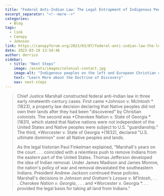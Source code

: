 ```yaml
---
title: "Federal Anti-Indian Law: The Legal Entrapment of Indigenous Peoples by Peter d’Errico"
excerpt_separator: "<!--more-->"
categories:
  - Blog
tags:
  - link
  - Canopy
  - Johnson
link: https://canopyforum.org/2023/03/07/federal-anti-indian-law-the-legal-entrapment-of-indigenous-peoples/
date: 2023-03-10 13:54:46
author: derrico
sidebar:
  - title: "Next Steps"
    image: /assets/images/colonial-contact.jpg
    image-alt: "Indigenous peoples on the left and European Christian colonizers on the right planting a cross. In the middle is Mother Earth."
    text: "Learn More about the Doctrine of Discovery"
    nav: next-steps 
---
```

> Chief Justice Marshall constructed federal anti-Indian law in three early nineteenth-century cases. First came *Johnson v. McIntosh *(1823), a property law decision declaring that Native peoples did not own their lands after they had been "discovered" by Christian colonists. The second was *Cherokee Nation v. State of Georgia *(1831), which stated that Native nations were not independent of the United States and Native peoples were subject to U.S. "guardianship." The third, *Worcester v. State of Georgia *(1832), declared "U.S. ultimate dominion" over all Native peoples and lands. 
>
> As the legal historian Paul Finkelman explained, "Marshall's years on the court . . . coincided with a relentless push to remove Indians from the eastern part of the United States. Thomas Jefferson developed the idea of Indian removal. Under James Madison and James Monroe, the nation's policy of war and removal devastated the southeastern Indians. President Andrew Jackson continued these policies. Marshall's decisions in *Johnson and Graham's Lessee v. M'Intosh*, . . . *Cherokee Nation v. Georgia*, . . . and *Worcester v. Georgia *. . . provided the legal basis for taking all land from Indians."